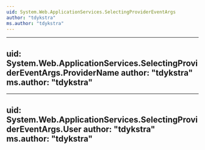 ```yaml
---
uid: System.Web.ApplicationServices.SelectingProviderEventArgs
author: "tdykstra"
ms.author: "tdykstra"
---
```


---
uid: System.Web.ApplicationServices.SelectingProviderEventArgs.ProviderName
author: "tdykstra"
ms.author: "tdykstra"
---

---
uid: System.Web.ApplicationServices.SelectingProviderEventArgs.User
author: "tdykstra"
ms.author: "tdykstra"
---
